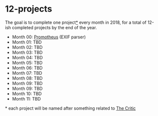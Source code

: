 # 12-projects

The goal is to complete one project[*](#footnote-1) every month in 2018,
for a total of 12-ish completed projects by the end of the year.

- Month 00: [Promotheus](https://github.com/hc5duke/00-promotheus) (EXIF parser)
- Month 01: TBD
- Month 02: TBD
- Month 03: TBD
- Month 04: TBD
- Month 05: TBD
- Month 06: TBD
- Month 07: TBD
- Month 08: TBD
- Month 09: TBD
- Month 09: TBD
- Month 10: TBD
- Month 11: TBD

<a name="footnote-1"></a>\* each project will be named after something
related to [The Critic](https://en.wikipedia.org/wiki/The_Critic)
